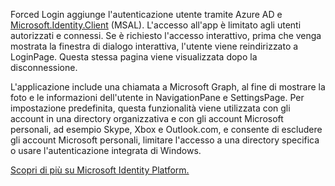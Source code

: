 ﻿Forced Login aggiunge l'autenticazione utente tramite Azure AD e [Microsoft.Identity.Client](https://www.nuget.org/packages/Microsoft.Identity.Client) (MSAL).
L'accesso all'app è limitato agli utenti autorizzati e connessi. Se è richiesto l'accesso interattivo, prima che venga mostrata la finestra di dialogo interattiva, l'utente viene reindirizzato a LoginPage. Questa stessa pagina viene visualizzata dopo la disconnessione.

L'applicazione include una chiamata a Microsoft Graph, al fine di mostrare la foto e le informazioni dell'utente in NavigationPane e SettingsPage.  Per impostazione predefinita, questa funzionalità viene utilizzata con gli account in una directory organizzativa e con gli account Microsoft personali, ad esempio Skype, Xbox e Outlook.com, e consente di escludere gli account Microsoft personali, limitare l'accesso a una directory specifica o usare l'autenticazione integrata di Windows.

[Scopri di più su Microsoft Identity Platform.](https://docs.microsoft.com/azure/active-directory/develop/v2-overview)
